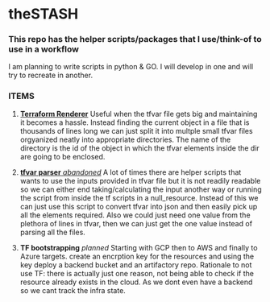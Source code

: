 # theSTASH

### This repo has the helper scripts/packages that I use/think-of to use in a workflow
I am planning to write scripts in python & GO. I will develop in one and will try to recreate in another.

### ITEMS
1) [**Terraform Renderer**](./tfvar_renderer/)
    Useful when the tfvar file gets big and maintaining it becomes a hassle. 
    Instead finding the current object in a file that is thousands of lines long we can just split it into multple small tfvar files orgyanized neatly into appropriate directories. 
    The name of the directory is the id of the object in which the tfvar elements inside the dir are going to be enclosed.

2) [**tfvar parser** *abandoned*](./tfvars_parser/README.md)
    A lot of times there are helper scripts that wants to use the inputs provided in tfvar file but it is not readily readable so we can either end taking/calculating the input another way or running the script from inside the tf scripts in a null_resource. Instead of this we can just use this script to convert tfvar into json and then easily pick up all the elements required. Also we could just need one value from the plethora of lines in tfvar, then we can just get the one value instead of parsing all the files.

3) **TF bootstrapping** *planned*
    Starting with GCP then to AWS and finally to Azure targets.
    create an encrption key for the resources and using the key deploy a backend bucket and an artifactory repo.
    Rationale to not use TF: there is actually just one reason, not being able to check if the resource already exists in the cloud. As we dont even have a backend so we cant track the infra state.
    
